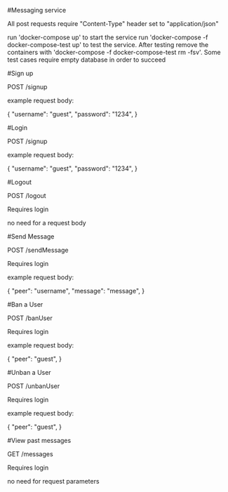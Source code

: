 #Messaging service

All post requests require "Content-Type" header set to "application/json"

run 'docker-compose up' to start the service
run 'docker-compose -f docker-compose-test up' to test the service. After testing remove the containers with 'docker-compose -f docker-compose-test rm -fsv'. Some test cases require empty database in order to succeed 

#Sign up

POST /signup 

example request body:

{
    "username": "guest",
    "password": "1234",
}

#Login

POST /signup 

example request body:

{
    "username": "guest",
    "password": "1234",
}

#Logout

POST /logout

Requires login

no need for a request body

#Send Message

POST /sendMessage

Requires login

example request body:

{
    "peer": "username",
    "message": "message",
}

#Ban a User

POST /banUser 

Requires login

example request body:

{
    "peer": "guest",
}

#Unban a User

POST /unbanUser 

Requires login

example request body:

{
    "peer": "guest",
}

#View past messages 

GET /messages

Requires login

no need for request parameters